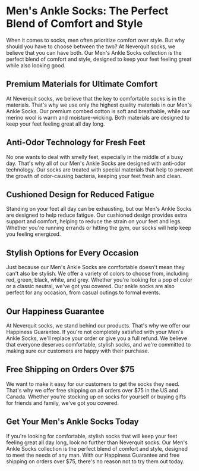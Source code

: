 # Men's Ankle Socks: The Perfect Blend of Comfort and Style

When it comes to socks, men often prioritize comfort over style. But why should you have to choose between the two? At Neverquit socks, we believe that you can have both. Our Men's Ankle Socks collection is the perfect blend of comfort and style, designed to keep your feet feeling great while also looking good.

## Premium Materials for Ultimate Comfort

At Neverquit socks, we believe that the key to comfortable socks is in the materials. That's why we use only the highest quality materials in our Men's Ankle Socks. Our premium combed cotton is soft and breathable, while our merino wool is warm and moisture-wicking. Both materials are designed to keep your feet feeling great all day long.

## Anti-Odor Technology for Fresh Feet

No one wants to deal with smelly feet, especially in the middle of a busy day. That's why all of our Men's Ankle Socks are designed with anti-odor technology. Our socks are treated with special materials that help to prevent the growth of odor-causing bacteria, keeping your feet fresh and clean.

## Cushioned Design for Reduced Fatigue

Standing on your feet all day can be exhausting, but our Men's Ankle Socks are designed to help reduce fatigue. Our cushioned design provides extra support and comfort, helping to reduce the strain on your feet and legs. Whether you're running errands or hitting the gym, our socks will help keep you feeling energized.

## Stylish Options for Every Occasion

Just because our Men's Ankle Socks are comfortable doesn't mean they can't also be stylish. We offer a variety of colors to choose from, including red, green, black, white, and grey. Whether you're looking for a pop of color or a classic neutral, we've got you covered. Our ankle socks are also perfect for any occasion, from casual outings to formal events.

## Our Happiness Guarantee

At Neverquit socks, we stand behind our products. That's why we offer our Happiness Guarantee. If you're not completely satisfied with your Men's Ankle Socks, we'll replace your order or give you a full refund. We believe that everyone deserves comfortable, stylish socks, and we're committed to making sure our customers are happy with their purchase.

## Free Shipping on Orders Over $75

We want to make it easy for our customers to get the socks they need. That's why we offer free shipping on all orders over $75 in the US and Canada. Whether you're stocking up on socks for yourself or buying gifts for friends and family, we've got you covered.

## Get Your Men's Ankle Socks Today

If you're looking for comfortable, stylish socks that will keep your feet feeling great all day long, look no further than Neverquit socks. Our Men's Ankle Socks collection is the perfect blend of comfort and style, designed to meet the needs of any man. With our Happiness Guarantee and free shipping on orders over $75, there's no reason not to try them out today.